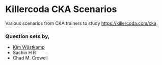 # Killercoda CKA Scenarios
Various scenarios from CKA trainers to study
https://killercoda.com/cka

### Question sets by,
- [Kim Wüstkamp](Kim%20Wüstkamp)
- Sachin H R 
- Chad M. Crowell
